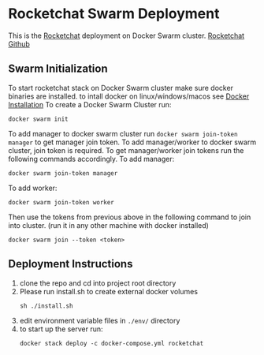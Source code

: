 # Rocketchat Swarm Deployment

This is the [Rocketchat](https://rocket.chat/) deployment on Docker Swarm cluster.
[Rocketchat Github](https://github.com/RocketChat/Rocket.Chat)
## Swarm Initialization

To start rocketchat stack on Docker Swarm cluster make sure docker binaries are installed. to intall docker on linux/windows/macos see [Docker Installation](https://docs.docker.com/engine/install)
To create a Docker Swarm Cluster run:
```
docker swarm init
```
To add manager to docker swarm cluster run 
```docker swarm join-token manager```
to get manager join token.
To add manager/worker to docker swarm cluster, join token is required. To get manager/worker join tokens run the following commands accordingly.
To add manager:
```
docker swarm join-token manager
```
To add worker:
```
docker swarm join-token worker
```
Then use the tokens from previous above in the following command to join into cluster. (run it in any other machine with docker installed)
```
docker swarm join --token <token>
```

## Deployment Instructions

1. clone the repo and cd into project root directory
2. Please run install.sh to create external docker volumes
   ```
   sh ./install.sh
   ```
3. edit environment variable files in `./env/` directory
4. to start up the server run:
   ```
   docker stack deploy -c docker-compose.yml rocketchat
   ```
